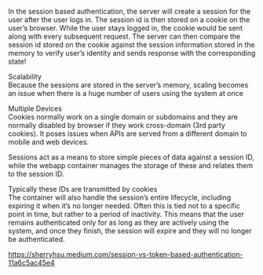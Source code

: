 In the session based authentication, the server will create a session for the user after the user logs in. The session id is then stored on a cookie on the user’s browser. While the user stays logged in, the cookie would be sent along with every subsequent request. The server can then compare the session id stored on the cookie against the session information stored in the memory to verify user’s identity and sends response with the corresponding state!  

Scalability  
Because the sessions are stored in the server’s memory, scaling becomes an issue when there is a huge number of users using the system at once    

Multiple Devices  
Cookies normally work on a single domain or subdomains and they are normally disabled by browser if they work cross-domain (3rd party cookies). It poses issues when APIs are served from a different domain to mobile and web devices.  


Sessions act as a means to store simple pieces of data against a session ID, while the webapp container manages the storage of these and relates them to the session ID.

Typically these IDs are transmitted by cookies  
The container will also handle the session’s entire lifecycle, including expiring it when it’s no longer needed. Often this is tied not to a specific point in time, but rather to a period of inactivity. This means that the user remains authenticated only for as long as they are actively using the system, and once they finish, the session will expire and they will no longer be authenticated.  



https://sherryhsu.medium.com/session-vs-token-based-authentication-11a6c5ac45e4  

